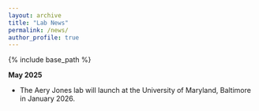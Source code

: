 ```yaml
---
layout: archive
title: "Lab News"
permalink: /news/
author_profile: true
---
```


{% include base_path %}

**May 2025**
* The Aery Jones lab will launch at the University of Maryland, Baltimore in January 2026.